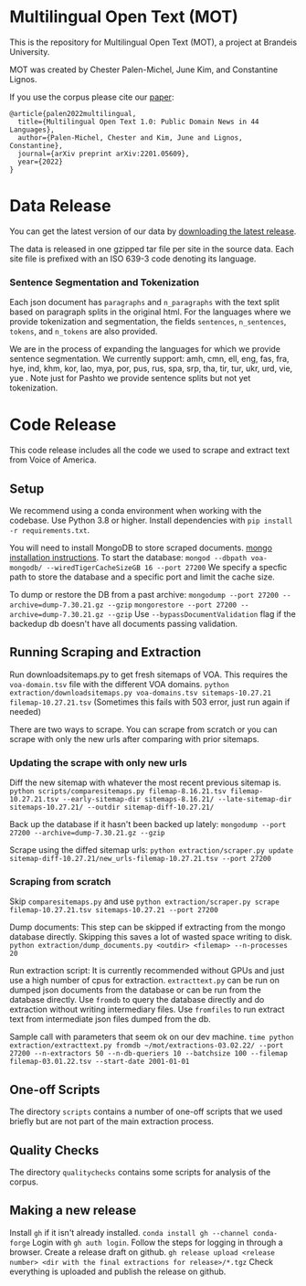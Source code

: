 # Multilingual Open Text (MOT)
This is the repository for Multilingual Open Text (MOT), a project at Brandeis University. 

MOT was created by Chester Palen-Michel, June Kim, and Constantine Lignos.

If you use the corpus please cite our [paper](https://arxiv.org/abs/2201.05609):
```
@article{palen2022multilingual,
  title={Multilingual Open Text 1.0: Public Domain News in 44 Languages},
  author={Palen-Michel, Chester and Kim, June and Lignos, Constantine},
  journal={arXiv preprint arXiv:2201.05609},
  year={2022}
}
```

# Data Release

You can get the latest version of our data by
[downloading the latest release](https://github.com/bltlab/mot/releases/latest).

The data is released in one gzipped tar file per site in the source data.
Each site file is prefixed with an ISO 639-3 code denoting its language.

### Sentence Segmentation and Tokenization
Each json document has `paragraphs` and `n_paragraphs` with the text split based on paragraph
splits in the original html.
For the languages where we provide tokenization and segmentation,
the fields `sentences`, `n_sentences`, `tokens`, and `n_tokens` are also provided.


We are in the process of expanding the languages for which we provide sentence segmentation.
We currently support:
amh,
cmn,
ell,
eng,
fas,
fra,
hye,
ind,
khm,
kor,
lao,
mya,
por,
pus,
rus,
spa,
srp,
tha,
tir,
tur,
ukr,
urd,
vie,
yue
.
Note just for Pashto we provide sentence splits but not yet tokenization.

# Code Release
This code release includes all the code 
we used to scrape and extract text from Voice of America.

## Setup
We recommend using a conda environment when working with the codebase.
Use Python 3.8 or higher.
Install dependencies with `pip install -r requirements.txt`. 

You will need to install MongoDB to store scraped documents.
[mongo installation instructions](https://www.mongodb.com/docs/v4.0/tutorial/install-mongodb-on-os-x/).
To start the database: `mongod --dbpath voa-mongodb/ --wiredTigerCacheSizeGB 16 --port 27200`
We specify a specfic path to store the database and a specific port and limit the cache size.

To dump or restore the DB from a past archive:
`mongodump --port 27200 --archive=dump-7.30.21.gz --gzip`
`mongorestore --port 27200 --archive=dump-7.30.21.gz --gzip`
Use `--bypassDocumentValidation` flag if the backedup db doesn't have all documents passing validation.

## Running Scraping and Extraction
Run downloadsitemaps.py to get fresh sitemaps of VOA.
This requires the `voa-domain.tsv` file with the different VOA domains.
`python extraction/downloadsitemaps.py voa-domains.tsv sitemaps-10.27.21 filemap-10.27.21.tsv`
(Sometimes this fails with 503 error, just run again if needed)

There are two ways to scrape. 
You can scrape from scratch or you can scrape with only the new urls after 
comparing with prior sitemaps.

### Updating the scrape with only new urls
Diff the new sitemap with whatever the most recent previous sitemap is.
`python scripts/comparesitemaps.py filemap-8.16.21.tsv filemap-10.27.21.tsv --early-sitemap-dir sitemaps-8.16.21/ --late-sitemap-dir sitemaps-10.27.21/ --outdir sitemap-diff-10.27.21/`

Back up the database if it hasn't been backed up lately:
`mongodump --port 27200 --archive=dump-7.30.21.gz --gzip`

Scrape using the diffed sitemap urls:
`python extraction/scraper.py update sitemap-diff-10.27.21/new_urls-filemap-10.27.21.tsv --port 27200 `

### Scraping from scratch
Skip `comparesitemaps.py` and use 
`python extraction/scraper.py scrape filemap-10.27.21.tsv sitemaps-10.27.21 --port 27200 `

Dump documents:
This step can be skipped if extracting from the mongo database directly.
Skipping this saves a lot of wasted space writing to disk.
`python extraction/dump_documents.py <outdir> <filemap> --n-processes 20`

Run extraction script:
It is currently recommended without GPUs and just use a high number of cpus for extraction.
`extracttext.py` can be run on dumped json documents from the database or 
can be run from the database directly.
Use `fromdb` to query the database directly and do extraction without writing intermediary files.
Use `fromfiles` to run extract text from intermediate json files dumped from the db.

Sample call with parameters that seem ok on our dev machine.
`time python extraction/extracttext.py fromdb ~/mot/extractions-03.02.22/ --port 27200 --n-extractors 50 --n-db-queriers 10 --batchsize 100 --filemap filemap-03.01.22.tsv --start-date 2001-01-01`


## One-off Scripts 
The directory `scripts` contains a number of one-off scripts that we used briefly
but are not part of the main extraction process. 


## Quality Checks
The directory `qualitychecks` contains some scripts for analysis of the corpus.

## Making a new release 
Install `gh` if it isn't already installed. `conda install gh --channel conda-forge`
Login with `gh auth login`. Follow the steps for logging in through a browser.
Create a release draft on github.
`gh release upload <release number> <dir with the final extractions for release>/*.tgz`
Check everything is uploaded and publish the release on github.
